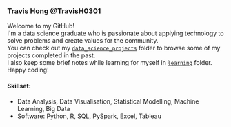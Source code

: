 ### Travis Hong @TravisH0301
Welcome to my GitHub!<br>
I'm a data science graduate who is passionate about applying technology to solve problems and create values for the community.<br>
You can check out my [`data_science_projects`](https://github.com/TravisH0301/data_science_projects) folder to browse some of my projects completed in the past.<br>
I also keep some brief notes while learning for myself in [`learning`](https://github.com/TravisH0301/learning) folder.<br>
Happy coding!

#### Skillset:
- Data Analysis, Data Visualisation, Statistical Modelling, Machine Learning, Big Data
- Software: Python, R, SQL, PySpark, Excel, Tableau
